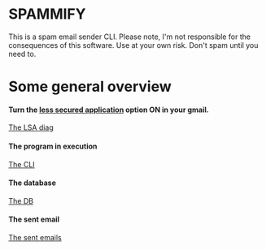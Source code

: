 # SPAMMIFY

This is a spam email sender CLI. Please note, I'm not responsible for the consequences of this software. Use at your own risk.
Don't spam until you need to.

# Some general overview 

#### Turn the [less secured application](https://myaccount.google.com/lesssecureapps) option ON in your gmail.


[The LSA diag](img/less_sec.png)


#### The program in execution

[The CLI](img/prog_in_exe.png)

#### The database

[The DB](img/email_db.png)

#### The sent email

[The sent emails](img/email_sent.png)
